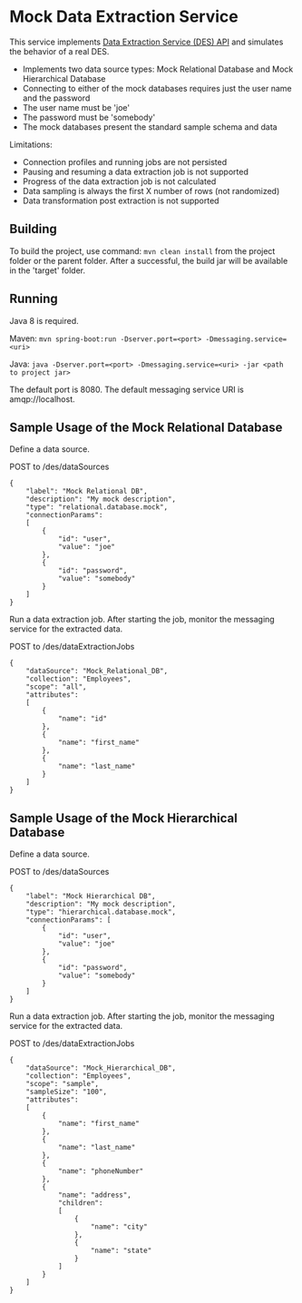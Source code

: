 # Mock Data Extraction Service

This service implements [Data Extraction Service (DES) API](https://github.com/Prifender/prifender/blob/master/des.api/swagger.yaml) and simulates the
behavior of a real DES.

* Implements two data source types: Mock Relational Database and Mock Hierarchical Database
* Connecting to either of the mock databases requires just the user name and the password
* The user name must be 'joe'
* The password must be 'somebody'
* The mock databases present the standard sample schema and data

Limitations:

* Connection profiles and running jobs are not persisted
* Pausing and resuming a data extraction job is not supported
* Progress of the data extraction job is not calculated
* Data sampling is always the first X number of rows (not randomized)
* Data transformation post extraction is not supported

## Building

To build the project, use command: `mvn clean install` from the project folder or the parent folder. After a successful, the build jar 
will be available in the 'target' folder. 

## Running

Java 8 is required.

Maven: `mvn spring-boot:run -Dserver.port=<port> -Dmessaging.service=<uri>`

Java: `java -Dserver.port=<port> -Dmessaging.service=<uri> -jar <path to project jar>`

The default port is 8080. The default messaging service URI is amqp://localhost.

## Sample Usage of the Mock Relational Database

Define a data source.

POST to /des/dataSources

    {
        "label": "Mock Relational DB",
        "description": "My mock description",
        "type": "relational.database.mock",
        "connectionParams":
        [
            {
                "id": "user",
                "value": "joe"
            },
            {
                "id": "password",
                "value": "somebody"
            }
        ]
    }
    
Run a data extraction job. After starting the job, monitor the messaging service for the extracted data.

POST to /des/dataExtractionJobs

    {
        "dataSource": "Mock_Relational_DB",
        "collection": "Employees",
        "scope": "all",
        "attributes":
        [
            {
                "name": "id"
            },
            {
                "name": "first_name"
            },
            {
                "name": "last_name"
            }
        ]
    }

## Sample Usage of the Mock Hierarchical Database

Define a data source.

POST to /des/dataSources

    {
        "label": "Mock Hierarchical DB",
        "description": "My mock description",
        "type": "hierarchical.database.mock",
        "connectionParams": [
            {
                "id": "user",
                "value": "joe"
            },
            {
                "id": "password",
                "value": "somebody"
            }
        ]
    }
    
Run a data extraction job. After starting the job, monitor the messaging service for the extracted data.

POST to /des/dataExtractionJobs

    {
        "dataSource": "Mock_Hierarchical_DB",
        "collection": "Employees",
        "scope": "sample",
        "sampleSize": "100",
        "attributes":
        [
            {
                "name": "first_name"
            },
            {
                "name": "last_name"
            },
            {
                "name": "phoneNumber"
            },
            {
                "name": "address",
                "children":
                [
                    {
                        "name": "city"
                    },
                    {
                        "name": "state"
                    }
                ]
            }
        ]
    }
